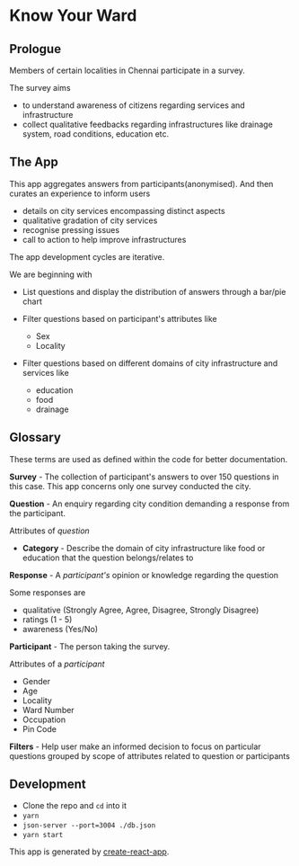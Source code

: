 # Know Your Ward

## Prologue

Members of certain localities in Chennai participate in a survey.

The survey aims
-  to understand awareness of citizens regarding services and infrastructure
-  collect qualitative feedbacks regarding infrastructures like drainage system, road conditions, education etc.


## The App

This app aggregates answers from participants(anonymised). And then curates an experience to inform users

-  details on city services encompassing distinct aspects
-  qualitative gradation of city services
-  recognise pressing issues
-  call to action to help improve infrastructures

The app development cycles are iterative.

We are beginning with

-  List questions and display the distribution of answers through a bar/pie chart

-  Filter questions based on participant's attributes like
    -  Sex
    -  Locality

-  Filter questions based on different domains of city infrastructure and services like
    -  education
    -  food
    -  drainage



## Glossary
These terms are used as defined within the code for better documentation.

**Survey** - The collection of participant's answers to over 150 questions in this case. This app concerns only one survey conducted the city.

**Question** - An enquiry regarding city condition demanding a response from the participant.

Attributes of *question*
-  **Category** - Describe the domain of city infrastructure like food or education that the question belongs/relates to

**Response** - A *participant's* opinion or knowledge regarding the question

Some responses are
-  qualitative (Strongly Agree, Agree, Disagree, Strongly Disagree)
-  ratings (1 - 5)
-  awareness (Yes/No)

**Participant** - The person taking the survey.

Attributes of a *participant*
  -  Gender
  -  Age
  -  Locality
  -  Ward Number
  -  Occupation
  -  Pin Code


**Filters** - Help user make an informed decision to focus on particular questions grouped by  scope of attributes related to question or participants


## Development
-  Clone the repo and `cd` into it
-  `yarn`
-  `json-server --port=3004 ./db.json`
-  `yarn start`

This app is generated by [create-react-app](https://github.com/facebook/create-react-app).
